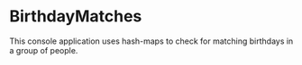 # BirthdayMatches
This console application uses hash-maps to check for matching birthdays in a group of people.
